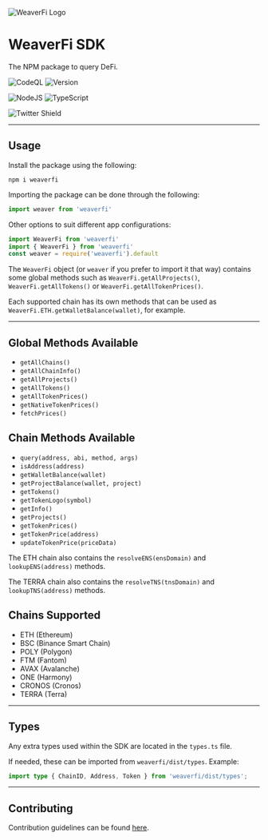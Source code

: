 ![WeaverFi Logo][logo]
# WeaverFi SDK

The NPM package to query DeFi.

![CodeQL](https://github.com/CookieTrack-io/weaverfi/actions/workflows/codeql-analysis.yml/badge.svg)
![Version](https://img.shields.io/github/package-json/v/CookieTrack-io/weaverfi)

![NodeJS](https://img.shields.io/badge/node.js-6DA55F?style=for-the-badge&logo=node.js&logoColor=white)
![TypeScript](https://img.shields.io/badge/typescript-%23007ACC.svg?style=for-the-badge&logo=typescript&logoColor=white)

![Twitter Shield](https://img.shields.io/twitter/follow/cookietrack_io?style=social)

---

## Usage

Install the package using the following:

```
npm i weaverfi
```

Importing the package can be done through the following:

```ts
import weaver from 'weaverfi'
```

Other options to suit different app configurations:

```ts
import WeaverFi from 'weaverfi'
import { WeaverFi } from 'weaverfi'
const weaver = require('weaverfi').default
```

The `WeaverFi` object (or `weaver` if you prefer to import it that way) contains some global methods such as `WeaverFi.getAllProjects()`, `WeaverFi.getAllTokens()` or `WeaverFi.getAllTokenPrices()`.

Each supported chain has its own methods that can be used as `WeaverFi.ETH.getWalletBalance(wallet)`, for example.

---

## Global Methods Available

- `getAllChains()`
- `getAllChainInfo()`
- `getAllProjects()`
- `getAllTokens()`
- `getAllTokenPrices()`
- `getNativeTokenPrices()`
- `fetchPrices()`

## Chain Methods Available

- `query(address, abi, method, args)`
- `isAddress(address)`
- `getWalletBalance(wallet)`
- `getProjectBalance(wallet, project)`
- `getTokens()`
- `getTokenLogo(symbol)`
- `getInfo()`
- `getProjects()`
- `getTokenPrices()`
- `getTokenPrice(address)`
- `updateTokenPrice(priceData)`

The ETH chain also contains the `resolveENS(ensDomain)` and `lookupENS(address)` methods.

The TERRA chain also contains the `resolveTNS(tnsDomain)` and `lookupTNS(address)` methods.

## Chains Supported

- ETH (Ethereum)
- BSC (Binance Smart Chain)
- POLY (Polygon)
- FTM (Fantom)
- AVAX (Avalanche)
- ONE (Harmony)
- CRONOS (Cronos)
- TERRA (Terra)

---

## Types

Any extra types used within the SDK are located in the `types.ts` file.

If needed, these can be imported from `weaverfi/dist/types`. Example:

```ts
import type { ChainID, Address, Token } from 'weaverfi/dist/types';
```

---

## Contributing

Contribution guidelines can be found [here](CONTRIBUTING.md).

[logo]: /favicon.ico "WeaverFi"
